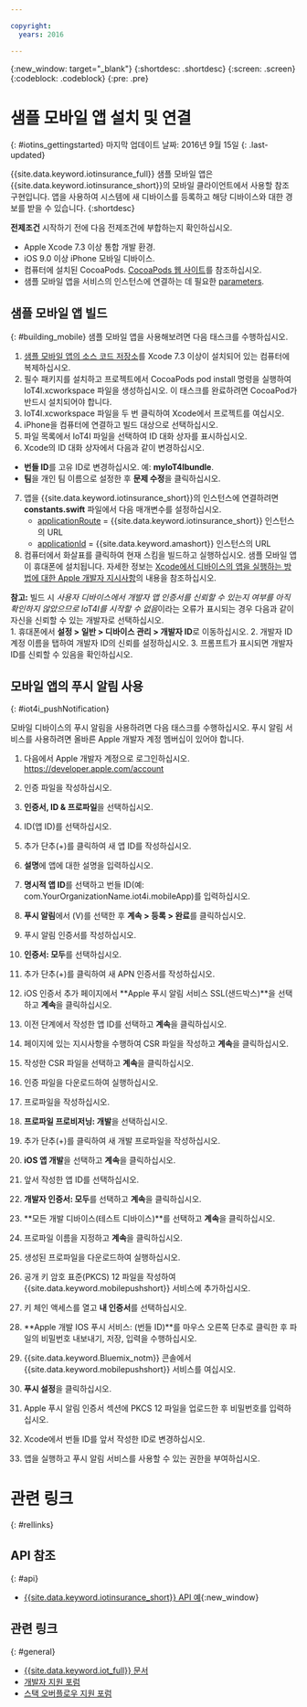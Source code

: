 ```yaml
---

copyright:
  years: 2016

---
```


<!-- Common attributes used in the template are defined as follows: -->
{:new_window: target="\_blank"}
{:shortdesc: .shortdesc}
{:screen: .screen}
{:codeblock: .codeblock}
{:pre: .pre}


<!-- {{site.data.keyword.iotinsurance_full}}  {{site.data.keyword.iotinsurance_short}}  -->


# 샘플 모바일 앱 설치 및 연결
{: #iotins_gettingstarted}
마지막 업데이트 날짜: 2016년 9월 15일
{: .last-updated}

{{site.data.keyword.iotinsurance_full}} 샘플 모바일 앱은 {{site.data.keyword.iotinsurance_short}}의 모바일 클라이언트에서 사용할 참조 구현입니다. 앱을 사용하여 시스템에 새 디바이스를 등록하고 해당 디바이스와 대한 경보를 받을 수 있습니다.
{:shortdesc}

**전제조건** 시작하기 전에 다음 전제조건에 부합하는지 확인하십시오. 
  - Apple Xcode 7.3 이상 통합 개발 환경.
  - iOS 9.0 이상 iPhone 모바일 디바이스.
  - 컴퓨터에 설치된 CocoaPods. [CocoaPods 웹 사이트](https://guides.cocoapods.org/using/getting-started.html)를 참조하십시오. 
  - 샘플 모바일 앱을 서비스의 인스턴스에 연결하는 데 필요한 [parameters](#iot4i_mobileParam).

## 샘플 모바일 앱 빌드
{: #building_mobile}
샘플 모바일 앱을 사용해보려면 다음 태스크를 수행하십시오. 

1. [샘플 모바일 앱의 소스 코드 저장소](https://github.com/ibm-watson-iot/ioti-mobile)를 Xcode 7.3 이상이 설치되어 있는 컴퓨터에 복제하십시오. 
2. 필수 패키지를 설치하고 프로젝트에서 CocoaPods pod install 명령을 실행하여 IoT4I.xcworkspace 파일을 생성하십시오. 이 태스크를 완료하려면 CocoaPod가 반드시 설치되어야 합니다. 
3. IoT4I.xcworkspace 파일을 두 번 클릭하여 Xcode에서 프로젝트를 여십시오. 
4. iPhone을 컴퓨터에 연결하고 빌드 대상으로 선택하십시오. 
5. 파일 목록에서 IoT4I 파일을 선택하여 ID 대화 상자를 표시하십시오. 
6. Xcode의 ID 대화 상자에서 다음과 같이 변경하십시오. 
  - **번들 ID**를 고유 ID로 변경하십시오. 예: **myIoT4Ibundle**.
  - **팀**을 개인 팀 이름으로 설정한 후 **문제 수정**을 클릭하십시오. 
7. 앱을 {{site.data.keyword.iotinsurance_short}}의 인스턴스에 연결하려면 **constants.swift** 파일에서 다음 매개변수를 설정하십시오.   
    - [applicationRoute](#iot4i_mobileParam) = {{site.data.keyword.iotinsurance_short}} 인스턴스의 URL
    - [applicationId](#iot4i_mobileParam) = {{site.data.keyword.amashort}} 인스턴스의 URL
8. 컴퓨터에서 화살표를 클릭하여 현재 스킴을 빌드하고 실행하십시오. 샘플 모바일 앱이 휴대폰에 설치됩니다. 자세한 정보는 [Xcode에서 디바이스의 앱을 실행하는 방법에 대한 Apple 개발자 지시사항](https://developer.apple.com/library/mac/documentation/IDEs/Conceptual/AppDistributionGuide/LaunchingYourApponDevices/LaunchingYourApponDevices.html)의 내용을 참조하십시오. 

  **참고:** 빌드 시 *사용자 디바이스에서 개발자 앱 인증서를 신뢰할 수 있는지 여부를 아직 확인하지 않았으므로 IoT4I를 시작할 수 없음*이라는 오류가 표시되는 경우 다음과 같이 자신을 신뢰할 수 있는 개발자로 선택하십시오.   
    1. 휴대폰에서 **설정 > 일반 > 디바이스 관리 > 개발자 ID**로 이동하십시오. 
    2. 개발자 ID 계정 이름을 탭하여 개발자 ID의 신뢰를 설정하십시오. 
    3. 프롬프트가 표시되면 개발자 ID를 신뢰할 수 있음을 확인하십시오. 

## 모바일 앱의 푸시 알림 사용
{: #iot4i_pushNotification}

모바일 디바이스의 푸시 알림을 사용하려면 다음 태스크를 수행하십시오. 푸시 알림 서비스를 사용하려면 올바른 Apple 개발자 계정 멤버십이 있어야 합니다. 

1. 다음에서 Apple 개발자 계정으로 로그인하십시오. https://developer.apple.com/account

2. 인증 파일을 작성하십시오. 
  1. **인증서, ID & 프로파일**을 선택하십시오. 
  2. ID(앱 ID)를 선택하십시오. 
  3. 추가 단추(+)를 클릭하여 새 앱 ID를 작성하십시오. 
  4. **설명**에 앱에 대한 설명을 입력하십시오. 
  5. **명시적 앱 ID**를 선택하고 번들 ID(예: com.YourOrganizationName.iot4i.mobileApp)를 입력하십시오. 
  6. **푸시 알림**에서 (V)를 선택한 후 **계속 > 등록 > 완료**를 클릭하십시오. 

3. 푸시 알림 인증서를 작성하십시오. 
  1. **인증서: 모두**를 선택하십시오. 
  2. 추가 단추(+)를 클릭하여 새 APN 인증서를 작성하십시오. 
  3. iOS 인증서 추가 페이지에서 **Apple 푸시 알림 서비스 SSL(샌드박스)**을 선택하고 **계속**을 클릭하십시오. 
  4. 이전 단계에서 작성한 앱 ID를 선택하고 **계속**을 클릭하십시오. 
  5. 페이지에 있는 지시사항을 수행하여 CSR 파일을 작성하고 **계속**을 클릭하십시오. 
  6. 작성한 CSR 파일을 선택하고 **계속**을 클릭하십시오. 
  7. 인증 파일을 다운로드하여 실행하십시오. 

4. 프로파일을 작성하십시오. 
  1. **프로파일 프로비저닝: 개발**을 선택하십시오. 
  2. 추가 단추(+)를 클릭하여 새 개발 프로파일을 작성하십시오. 
  3. **iOS 앱 개발**을 선택하고 **계속**을 클릭하십시오. 
  4. 앞서 작성한 앱 ID를 선택하십시오. 
  5. **개발자 인증서: 모두**를 선택하고 **계속**을 클릭하십시오. 
  5. **모든 개발 디바이스(테스트 디바이스)**를 선택하고 **계속**을 클릭하십시오. 
  6. 프로파일 이름을 지정하고 **계속**을 클릭하십시오. 
  7. 생성된 프로파일을 다운로드하여 실행하십시오. 

5. 공개 키 암호 표준(PKCS) 12 파일을 작성하여 {{site.data.keyword.mobilepushshort}} 서비스에 추가하십시오. 
  1. 키 체인 액세스를 열고 **내 인증서**를 선택하십시오. 
  2. **Apple 개발 IOS 푸시 서비스: (번들 ID)**를 마우스 오른쪽 단추로 클릭한 후 파일의 비밀번호 내보내기, 저장, 입력을 수행하십시오. 
  3. {{site.data.keyword.Bluemix_notm}} 콘솔에서 {{site.data.keyword.mobilepushshort}} 서비스를 여십시오. 
  4. **푸시 설정**을 클릭하십시오. 
  5. Apple 푸시 알림 인증서 섹션에 PKCS 12 파일을 업로드한 후 비밀번호를 입력하십시오. 
  6. Xcode에서 번들 ID를 앞서 작성한 ID로 변경하십시오. 
  7. 앱을 실행하고 푸시 알림 서비스를 사용할 수 있는 권한을 부여하십시오. 

# 관련 링크
{: #rellinks}

## API 참조
{: #api}
* [{{site.data.keyword.iotinsurance_short}} API 예](https://iot4i-docs-api.mybluemix.net/dist/){:new_window}

## 관련 링크
{: #general}
* [{{site.data.keyword.iot_full}} 문서](https://console.ng.bluemix.net/docs/services/IoT/index.html)
* [개발자 지원 포럼](https://developer.ibm.com/answers/search.html?f=&type=question&redirect=search%2Fsearch&sort=relevance&q=%2B[iot]%20%2B[bluemix])
* [스택 오버플로우 지원 포럼](http://stackoverflow.com/questions/tagged/ibm-bluemix)
